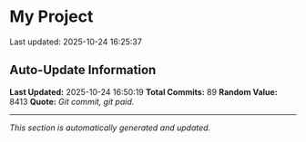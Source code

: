 # My Project


Last updated: 2025-10-24 16:25:37
































































































































































































































































































































































































































































































## Auto-Update Information

**Last Updated:** 2025-10-24 16:50:19
**Total Commits:** 89
**Random Value:** 8413
**Quote:** _Git commit, git paid._

---
_This section is automatically generated and updated._